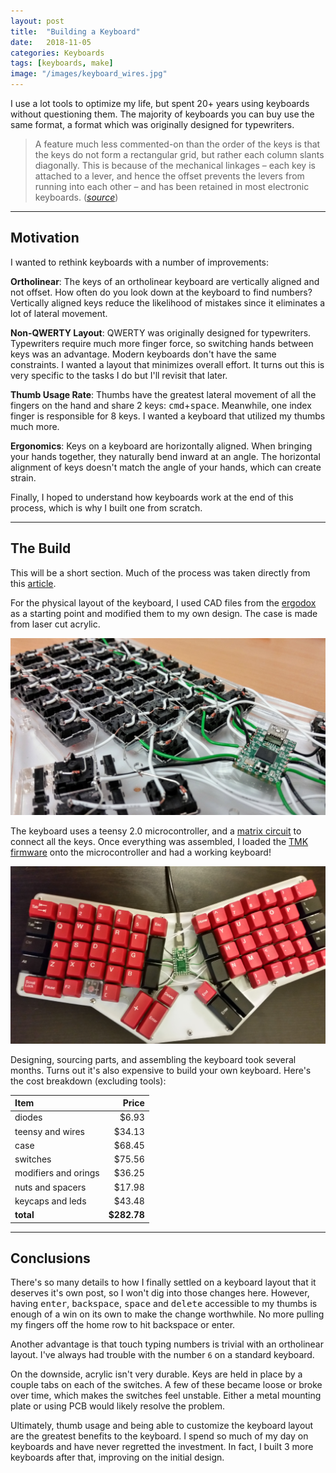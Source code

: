 ```yaml
---
layout: post
title:  "Building a Keyboard"
date:   2018-11-05
categories: Keyboards
tags: [keyboards, make]
image: "/images/keyboard_wires.jpg"
---
```


I use a lot tools to optimize my life, but spent 20+ years using keyboards without questioning them. The majority of keyboards you can buy use the same format, a format which was originally designed for typewriters.

> A feature much less commented-on than the order of the keys is that the keys do not form a rectangular grid, but rather each column slants diagonally. This is because of the mechanical linkages – each key is attached to a lever, and hence the offset prevents the levers from running into each other – and has been retained in most electronic keyboards. (<cite><a href="https://en.wikipedia.org/wiki/QWERTY#Properties" target="_blank_">source</a></cite>)

***

## Motivation

I wanted to rethink keyboards with a number of improvements:

**Ortholinear**: The keys of an ortholinear keyboard are vertically aligned and not offset. How often do you look down at the keyboard to find numbers? Vertically aligned keys reduce the likelihood of mistakes since it eliminates a lot of lateral movement.

**Non-QWERTY Layout**: QWERTY was originally designed for typewriters. Typewriters require much more finger force, so switching hands between keys was an advantage. Modern keyboards don't have the same constraints. I wanted a layout that minimizes overall effort. It turns out this is very specific to the tasks I do but I'll revisit that later.

**Thumb Usage Rate**: Thumbs have the greatest lateral movement of all the fingers on the hand and share 2 keys: <kbd>cmd</kbd>+<kbd>space</kbd>. Meanwhile, one index finger is responsible for 8 keys. I wanted a keyboard that utilized my thumbs much more.

**Ergonomics**: Keys on a keyboard are horizontally aligned. When bringing your hands together, they naturally bend inward at an angle. The horizontal alignment of keys doesn't match the angle of your hands, which can create strain.


Finally, I hoped to understand how keyboards work at the end of this process, which is why I built one from scratch.

***

## The Build
This will be a short section. Much of the process was taken directly from this <a href="https://gizmodo.com/i-built-a-keyboard-from-scratch-1649325860" target="_blank">article</a>.

For the physical layout of the keyboard, I used CAD files from the <a href="https://www.ergodox.io/" target="_target">ergodox</a> as a starting point and modified them to my own design. The case is made from laser cut acrylic.

![keyboard](/images/keyboard_open.jpg "keyboard")

The keyboard uses a teensy 2.0 microcontroller, and a <a href="https://en.wikipedia.org/wiki/Keyboard_matrix_circuit" target="_blank">matrix circuit</a> to connect all the keys. Once everything was assembled, I loaded the <a href="https://github.com/tmk/tmk_keyboard" target="_blank">TMK firmware</a> onto the microcontroller and had a working keyboard!

![keyboard](/images/keyboard_finished.jpg "keyboard")

Designing, sourcing parts, and assembling the keyboard took several months. Turns out it's also expensive to build your own keyboard. Here's the cost breakdown (excluding tools):

| Item                  |  Price  |
| :-------------------- | -------:|
| diodes                |   $6.93 |
| teensy and wires      |  $34.13 |
| case                  |  $68.45 |
| switches              |  $75.56 |
| modifiers and orings  |  $36.25 |
| nuts and spacers      |  $17.98 |
| keycaps and leds      |  $43.48 |
| **total**             | **$282.78** |


***

## Conclusions

There's so many details to how I finally settled on a keyboard layout that it deserves it's own post, so I won't dig into those changes here. However, having <kbd>enter</kbd>, <kbd>backspace</kbd>, <kbd>space</kbd> and <kbd>delete</kbd> accessible to my thumbs is enough of a win on its own to make the change worthwhile. No more pulling my fingers off the home row to hit backspace or enter.

Another advantage is that touch typing numbers is trivial with an ortholinear layout. I've always had trouble with the number `6` on a standard keyboard.

On the downside, acrylic isn't very durable. Keys are held in place by a couple tabs on each of the switches. A few of these became loose or broke over time, which makes the switches feel unstable. Either a metal mounting plate or using PCB would likely resolve the problem.

Ultimately, thumb usage and being able to customize the keyboard layout are the greatest benefits to the keyboard. I spend so much of my day on keyboards and have never regretted the investment. In fact, I built 3 more keyboards after that, improving on the initial design.
